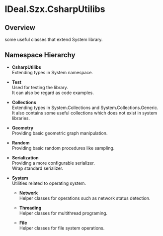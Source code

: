 ﻿# IDeal.Szx.CsharpUtilibs


## Overview
some useful classes that extend System library.

## Namespace Hierarchy 
* **CsharpUtilibs**  
Extending types in System namespace.

 * **Test**  
 Used for testing the library.  
 It can also be regard as code examples.

 * **Collections**  
 Extending types in System.Collections and System.Collections.Generic.  
 It also contains some useful collections which does not exist in system libraries.
 
 * **Geometry**  
 Providing basic geometric graph manipulation.

 * **Random**  
 Providing basic random procedures like sampling.

 * **Serialization**  
 Providing a more configurable serializer.  
 Wrap standard serializer.

 * **System**  
 Utilities related to operating system.
   * **Network**  
   Helper classes for operations such as network status detection.

   * **Threading**  
   Helper classes for multithread programing.

   * **File**  
   Helper classes for file system operations.
